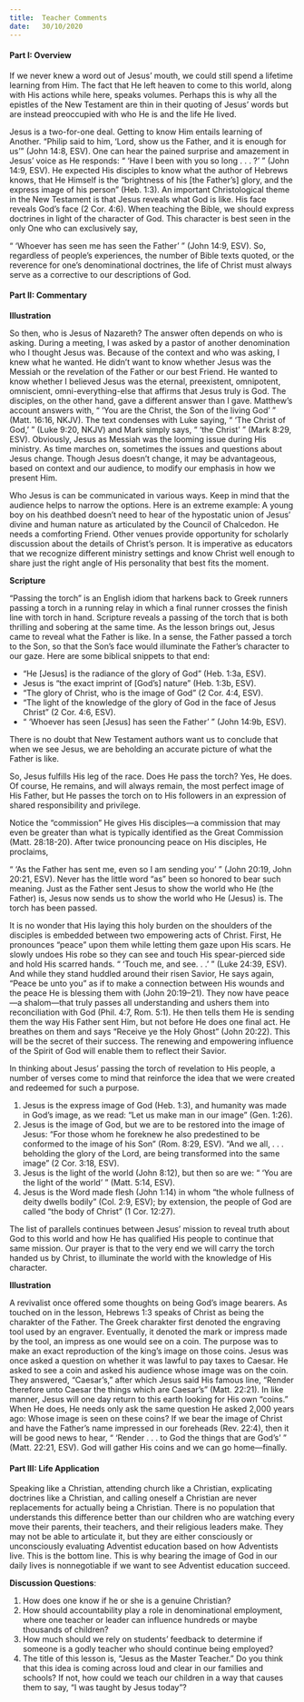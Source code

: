 ```yaml
---
title:  Teacher Comments
date:   30/10/2020
---
```


#### Part I: Overview

If we never knew a word out of Jesus’ mouth, we could still spend a lifetime learning from Him. The fact that He left heaven to come to this world, along with His actions while here, speaks volumes. Perhaps this is why all the epistles of the New Testament are thin in their quoting of Jesus’ words but are instead preoccupied with who He is and the life He lived.

Jesus is a two-for-one deal. Getting to know Him entails learning of Another. “Philip said to him, ‘Lord, show us the Father, and it is enough for us’” (John 14:8, ESV). One can hear the pained surprise and amazement in Jesus’ voice as He responds: “ ‘Have I been with you so long . . . ?’ ” (John 14:9, ESV). He expected His disciples to know what the author of Hebrews knows, that He Himself is the “brightness of his [the Father’s] glory, and the express image of his person” (Heb. 1:3). An important Christological theme in the New Testament is that Jesus reveals what God is like. His face reveals God’s face (2 Cor. 4:6). When teaching the Bible, we should express doctrines in light of the character of God. This character is best seen in the only One who can exclusively say, 

“ ‘Whoever has seen me has seen the Father’ ” (John 14:9, ESV). So, regardless of people’s experiences, the number of Bible texts quoted, or the reverence for one’s denominational doctrines, the life of Christ must always serve as a corrective to our descriptions of God. 
      
#### Part II: Commentary

**Illustration**

So then, who is Jesus of Nazareth? The answer often depends on who is asking. During a meeting, I was asked by a pastor of another denomination who I thought Jesus was. Because of the context and who was asking, I knew what he wanted. He didn’t want to know whether Jesus was the Messiah or the revelation of the Father or our best Friend. He wanted to know whether I believed Jesus was the eternal, preexistent, omnipotent, omniscient, omni-everything-else that affirms that Jesus truly is God. The disciples, on the other hand, gave a different answer than I gave. Matthew’s account answers with, “ ‘You are the Christ, the Son of the living God’ ” (Matt. 16:16, NKJV). The text condenses with Luke saying, “ ‘The Christ of God,’ ” (Luke 9:20, NKJV) and Mark simply says, “ ‘the Christ’ ” (Mark 8:29, ESV). Obviously, Jesus as Messiah was the looming issue during His ministry. As time marches on, sometimes the issues and questions about Jesus change. Though Jesus doesn’t change, it may be advantageous, based on context and our audience, to modify our emphasis in how we present Him. 

Who Jesus is can be communicated in various ways. Keep in mind that the audience helps to narrow the options. Here is an extreme example: A young boy on his deathbed doesn’t need to hear of the hypostatic union of Jesus’ divine and human nature as articulated by the Council of Chalcedon. He needs a comforting Friend. Other venues provide opportunity for scholarly discussion about the details of Christ’s person. It is imperative as educators that we recognize different ministry settings and know Christ well enough to share just the right angle of His personality that best fits the moment.
  
**Scripture**     

“Passing the torch” is an English idiom that harkens back to Greek runners passing a torch in a running relay in which a final runner crosses the finish line with torch in hand. Scripture reveals a passing of the torch that is both thrilling and sobering at the same time. As the lesson brings out, Jesus came to reveal what the Father is like. In a sense, the Father passed a torch to the Son, so that the Son’s face would illuminate the Father’s character to our gaze. Here are some biblical snippets to that end:

-	“He [Jesus] is the radiance of the glory of God” (Heb. 1:3a, ESV).
-	Jesus is “the exact imprint of [God’s] nature” (Heb. 1:3b, ESV).
-	“The glory of Christ, who is the image of God” (2 Cor. 4:4, ESV).
-	“The light of the knowledge of the glory of God in the face of Jesus Christ” (2 Cor. 4:6, ESV).
-	“ ‘Whoever has seen [Jesus] has seen the Father’ ” (John 14:9b, ESV).

There is no doubt that New Testament authors want us to conclude that when we see Jesus, we are beholding an accurate picture of what the Father is like.

So, Jesus fulfills His leg of the race. Does He pass the torch? Yes, He does. Of course, He remains, and will always remain, the most perfect image of His Father, but He passes the torch on to His followers in an expression of shared responsibility and privilege. 

Notice the “commission” He gives His disciples—a commission that may even be greater than what is typically identified as the Great Commission (Matt. 28:18-20). After twice pronouncing peace on His disciples, He proclaims, 

“ ‘As the Father has sent me, even so I am sending you’ ” (John 20:19, John 20:21, ESV). Never has the little word “as” been so honored to bear such meaning. Just as the Father sent Jesus to show the world who He (the Father) is, Jesus now sends us to show the world who He (Jesus) is. The torch has been passed.

It is no wonder that His laying this holy burden on the shoulders of the disciples is embedded between two empowering acts of Christ. First, He pronounces “peace” upon them while letting them gaze upon His scars. He slowly undoes His robe so they can see and touch His spear-pierced side and hold His scarred hands. “ ‘Touch me, and see. . .’ ” (Luke 24:39, ESV). And while they stand huddled around their risen Savior, He says again, “Peace be unto you” as if to make a connection between His wounds and the peace He is blessing them with (John 20:19–21). They now have peace—a shalom—that truly passes all understanding and ushers them into reconciliation with God (Phil. 4:7, Rom. 5:1). He then tells them He is sending them the way His Father sent Him, but not before He does one final act. He breathes on them and says “Receive ye the Holy Ghost” (John 20:22). This will be the secret of their success. The renewing and empowering influence of the Spirit of God will enable them to reflect their Savior.   

In thinking about Jesus’ passing the torch of revelation to His people, a number of verses come to mind that reinforce the idea that we were created and redeemed for such a purpose. 

1.	Jesus is the express image of God (Heb. 1:3), and humanity was made in God’s image, as we read: “Let us make man in our image” (Gen. 1:26).
2.	Jesus is the image of God, but we are to be restored into the image of Jesus: “For those whom he foreknew he also predestined to be conformed to the image of his Son” (Rom. 8:29, ESV). “And we all, . . . beholding the glory of the Lord, are being transformed into the same image” (2 Cor. 3:18, ESV).
3.	Jesus is the light of the world (John 8:12), but then so are we: “ ‘You are the light of the world’ ” (Matt. 5:14, ESV).
4.	Jesus is the Word made flesh (John 1:14) in whom “the whole fullness of deity dwells bodily” (Col. 2:9, ESV); by extension, the people of God are called “the body of Christ” (1 Cor. 12:27).

The list of parallels continues between Jesus’ mission to reveal truth about God to this world and how He has qualified His people to continue that same mission. Our prayer is that to the very end we will carry the torch handed us by Christ, to illuminate the world with the knowledge of His character.

**Illustration**

A revivalist once offered some thoughts on being God’s image bearers. As touched on in the lesson, Hebrews 1:3 speaks of Christ as being the charakter of the Father. The Greek charakter first denoted the engraving tool used by an engraver. Eventually, it denoted the mark or impress made by the tool, an impress as one would see on a coin. The purpose was to make an exact reproduction of the king’s image on those coins. Jesus was once asked a question on whether it was lawful to pay taxes to Caesar. He asked to see a coin and asked his audience whose image was on the coin. They answered, “Caesar’s,” after which Jesus said His famous line, “Render therefore unto Caesar the things which are Caesar’s” (Matt. 22:21). In like manner, Jesus will one day return to this earth looking for His own “coins.” When He does, He needs only ask the same question He asked 2,000 years ago: Whose image is seen on these coins? If we bear the image of Christ and have the Father’s name impressed in our foreheads (Rev. 22:4), then it will be good news to hear, “ ‘Render . . . to God the things that are God’s’ ”  (Matt. 22:21, ESV). God will gather His coins and we can go home—finally.      	  
 
#### Part III: Life Application

Speaking like a Christian, attending church like a Christian, explicating doctrines like a Christian, and calling oneself a Christian are never replacements for actually being a Christian. There is no population that understands this difference better than our children who are watching every move their parents, their teachers, and their religious leaders make. They may not be able to articulate it, but they are either consciously or unconsciously evaluating Adventist education based on how Adventists live. This is the bottom line. This is why bearing the image of God in our daily lives is nonnegotiable if we want to see Adventist education succeed. 

**Discussion Questions**:

1.	 How does one know if he or she is a genuine Christian?
2.	 How should accountability play a role in denominational employment, where one teacher or leader can influence hundreds or maybe thousands of children?
3.	How much should we rely on students’ feedback to determine if someone is a godly teacher who should continue being employed?
4.	The title of this lesson is, “Jesus as the Master Teacher.” Do you think that this idea is coming across loud and clear in our families and schools? If not, how could we teach our children in a way that causes them to say, “I was taught by Jesus today”?